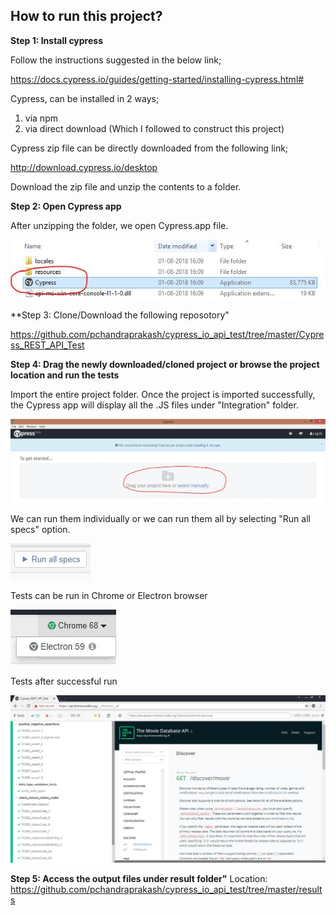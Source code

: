 ## How to run this project?

**Step 1: Install cypress**

Follow the instructions suggested in the below link;

https://docs.cypress.io/guides/getting-started/installing-cypress.html#

Cypress, can be installed in 2 ways;

1. via npm
2. via direct download (Which I followed to construct this project)

Cypress zip file can be directly downloaded from the following link;

http://download.cypress.io/desktop

Download the zip file and unzip the contents to a folder.

**Step 2: Open Cypress app**

After unzipping the folder, we open Cypress.app file.

![ScreenShot](https://github.com/pchandraprakash/cypress_io_api_test/blob/master/images/cypressApp.JPG)

**Step 3: Clone/Download the following reposotory"

https://github.com/pchandraprakash/cypress_io_api_test/tree/master/Cypress_REST_API_Test

**Step 4: Drag the newly downloaded/cloned project or browse the project location and run the tests**

Import the entire project folder. Once the project is imported successfully, the Cypress app will display all the .JS files under "Integration" folder.

![ScreenShot](https://github.com/pchandraprakash/cypress_io_api_test/blob/master/images/CypressProjectImport.JPG)

We can run them individually or we can run them all by selecting "Run all specs" option.

![ScreenShot](https://github.com/pchandraprakash/cypress_io_api_test/blob/master/images/RunOptions.JPG)

Tests can be run in Chrome or Electron browser

![ScreenShot](https://github.com/pchandraprakash/cypress_io_api_test/blob/master/images/browserOptions.JPG)

Tests after successful run

![ScreenShot](https://github.com/pchandraprakash/cypress_io_api_test/blob/master/images/SuccessTest.JPG)

**Step 5: Access the output files under result folder"**
Location: https://github.com/pchandraprakash/cypress_io_api_test/tree/master/results
